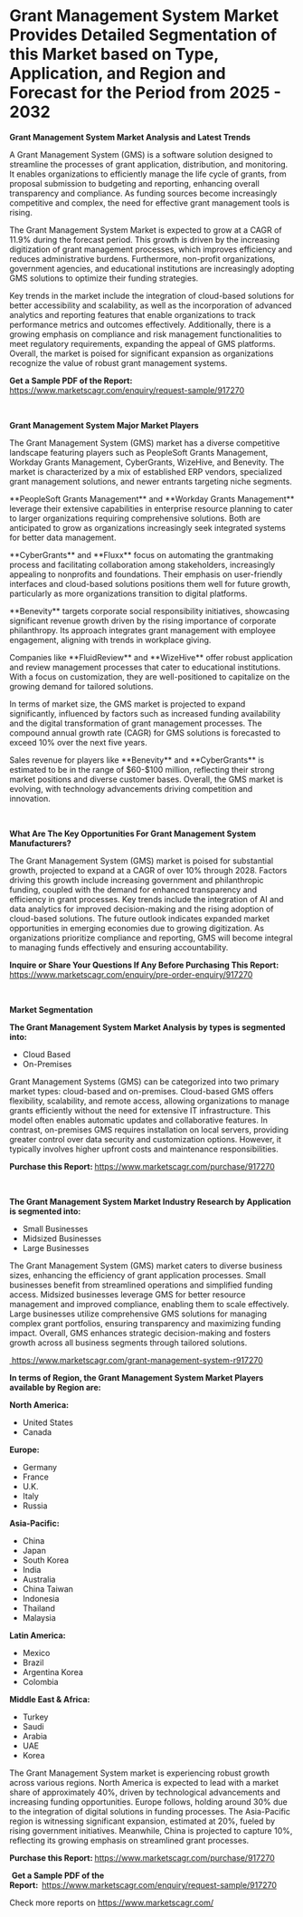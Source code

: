 <p><h1>Grant Management System Market Provides Detailed Segmentation of this Market based on Type, Application, and Region and Forecast for the Period from 2025 - 2032</h1></p><p><strong>Grant Management System Market Analysis and Latest Trends</strong></p>
<p><p>A Grant Management System (GMS) is a software solution designed to streamline the processes of grant application, distribution, and monitoring. It enables organizations to efficiently manage the life cycle of grants, from proposal submission to budgeting and reporting, enhancing overall transparency and compliance. As funding sources become increasingly competitive and complex, the need for effective grant management tools is rising.</p><p>The Grant Management System Market is expected to grow at a CAGR of 11.9% during the forecast period. This growth is driven by the increasing digitization of grant management processes, which improves efficiency and reduces administrative burdens. Furthermore, non-profit organizations, government agencies, and educational institutions are increasingly adopting GMS solutions to optimize their funding strategies. </p><p>Key trends in the market include the integration of cloud-based solutions for better accessibility and scalability, as well as the incorporation of advanced analytics and reporting features that enable organizations to track performance metrics and outcomes effectively. Additionally, there is a growing emphasis on compliance and risk management functionalities to meet regulatory requirements, expanding the appeal of GMS platforms. Overall, the market is poised for significant expansion as organizations recognize the value of robust grant management systems.</p></p>
<p><strong>Get a Sample PDF of the Report:&nbsp;</strong> <a href="https://www.marketscagr.com/enquiry/request-sample/917270?utm_campaign=2194&utm_medium=2&utm_source=Github&utm_content=ia&utm_term=06032025&utm_id=grant-management-system">https://www.marketscagr.com/enquiry/request-sample/917270</a></p>
<p>&nbsp;</p>
<p><strong>Grant Management System Major Market Players</strong></p>
<p><p>The Grant Management System (GMS) market has a diverse competitive landscape featuring players such as PeopleSoft Grants Management, Workday Grants Management, CyberGrants, WizeHive, and Benevity. The market is characterized by a mix of established ERP vendors, specialized grant management solutions, and newer entrants targeting niche segments.</p><p>**PeopleSoft Grants Management** and **Workday Grants Management** leverage their extensive capabilities in enterprise resource planning to cater to larger organizations requiring comprehensive solutions. Both are anticipated to grow as organizations increasingly seek integrated systems for better data management.</p><p>**CyberGrants** and **Fluxx** focus on automating the grantmaking process and facilitating collaboration among stakeholders, increasingly appealing to nonprofits and foundations. Their emphasis on user-friendly interfaces and cloud-based solutions positions them well for future growth, particularly as more organizations transition to digital platforms.</p><p>**Benevity** targets corporate social responsibility initiatives, showcasing significant revenue growth driven by the rising importance of corporate philanthropy. Its approach integrates grant management with employee engagement, aligning with trends in workplace giving.</p><p>Companies like **FluidReview** and **WizeHive** offer robust application and review management processes that cater to educational institutions. With a focus on customization, they are well-positioned to capitalize on the growing demand for tailored solutions.</p><p>In terms of market size, the GMS market is projected to expand significantly, influenced by factors such as increased funding availability and the digital transformation of grant management processes. The compound annual growth rate (CAGR) for GMS solutions is forecasted to exceed 10% over the next five years.</p><p>Sales revenue for players like **Benevity** and **CyberGrants** is estimated to be in the range of $60-$100 million, reflecting their strong market positions and diverse customer bases. Overall, the GMS market is evolving, with technology advancements driving competition and innovation.</p></p>
<p>&nbsp;</p>
<p><strong>What Are The Key Opportunities For Grant Management System Manufacturers?</strong></p>
<p><p>The Grant Management System (GMS) market is poised for substantial growth, projected to expand at a CAGR of over 10% through 2028. Factors driving this growth include increasing government and philanthropic funding, coupled with the demand for enhanced transparency and efficiency in grant processes. Key trends include the integration of AI and data analytics for improved decision-making and the rising adoption of cloud-based solutions. The future outlook indicates expanded market opportunities in emerging economies due to growing digitization. As organizations prioritize compliance and reporting, GMS will become integral to managing funds effectively and ensuring accountability.</p></p>
<p><strong>Inquire or Share Your Questions If Any Before Purchasing This Report:</strong> <a href="https://www.marketscagr.com/enquiry/pre-order-enquiry/917270?utm_campaign=2194&utm_medium=2&utm_source=Github&utm_content=ia&utm_term=06032025&utm_id=grant-management-system">https://www.marketscagr.com/enquiry/pre-order-enquiry/917270</a></p>
<p>&nbsp;</p>
<p><strong>Market Segmentation</strong></p>
<p><strong>The Grant Management System Market Analysis by types is segmented into:</strong></p>
<p><ul><li>Cloud Based</li><li>On-Premises</li></ul></p>
<p><p>Grant Management Systems (GMS) can be categorized into two primary market types: cloud-based and on-premises. Cloud-based GMS offers flexibility, scalability, and remote access, allowing organizations to manage grants efficiently without the need for extensive IT infrastructure. This model often enables automatic updates and collaborative features. In contrast, on-premises GMS requires installation on local servers, providing greater control over data security and customization options. However, it typically involves higher upfront costs and maintenance responsibilities.</p></p>
<p><strong>Purchase this Report:&nbsp;</strong><a href="https://www.marketscagr.com/purchase/917270?utm_campaign=2194&utm_medium=2&utm_source=Github&utm_content=ia&utm_term=06032025&utm_id=grant-management-system">https://www.marketscagr.com/purchase/917270</a></p>
<p>&nbsp;</p>
<p><strong>The Grant Management System Market Industry Research by Application is segmented into:</strong></p>
<p><ul><li>Small Businesses</li><li>Midsized Businesses</li><li>Large Businesses</li></ul></p>
<p><p>The Grant Management System (GMS) market caters to diverse business sizes, enhancing the efficiency of grant application processes. Small businesses benefit from streamlined operations and simplified funding access. Midsized businesses leverage GMS for better resource management and improved compliance, enabling them to scale effectively. Large businesses utilize comprehensive GMS solutions for managing complex grant portfolios, ensuring transparency and maximizing funding impact. Overall, GMS enhances strategic decision-making and fosters growth across all business segments through tailored solutions.</p></p>
<p><a href="https://www.marketscagr.com/grant-management-system-r917270?utm_campaign=2194&utm_medium=2&utm_source=Github&utm_content=ia&utm_term=06032025&utm_id=grant-management-system">&nbsp;https://www.marketscagr.com/grant-management-system-r917270</a></p>
<p><strong>In terms of Region, the Grant Management System Market Players available by Region are:</strong></p>
<p>
    <p> <strong> North America: </strong>
        <ul>
            <li>United States</li>
            <li>Canada</li>
        </ul>
        </p> 
    <p> <strong> Europe: </strong>
        <ul>
            <li>Germany</li>
            <li>France</li>
            <li>U.K.</li>
            <li>Italy</li>
            <li>Russia</li>
        </ul>
        </p> 
    <p> <strong> Asia-Pacific: </strong>
        <ul>
            <li>China</li>
            <li>Japan</li>
            <li>South Korea</li>
            <li>India</li>
            <li>Australia</li>
            <li>China Taiwan</li>
            <li>Indonesia</li>
            <li>Thailand</li>
            <li>Malaysia</li>
        </ul>
        </p> 
    <p> <strong> Latin America: </strong>
        <ul>
            <li>Mexico</li>
            <li>Brazil</li>
            <li>Argentina Korea</li>
            <li>Colombia</li>
        </ul>
        </p> 
    <p> <strong> Middle East & Africa: </strong>
        <ul>
            <li>Turkey</li>
            <li>Saudi</li>
            <li>Arabia</li>
            <li>UAE</li>
            <li>Korea</li>
        </ul>
    </p>
    </p>
<p><p>The Grant Management System market is experiencing robust growth across various regions. North America is expected to lead with a market share of approximately 40%, driven by technological advancements and increasing funding opportunities. Europe follows, holding around 30% due to the integration of digital solutions in funding processes. The Asia-Pacific region is witnessing significant expansion, estimated at 20%, fueled by rising government initiatives. Meanwhile, China is projected to capture 10%, reflecting its growing emphasis on streamlined grant processes.</p></p>
<p><strong>Purchase this Report: </strong><a href="https://www.marketscagr.com/purchase/917270?utm_campaign=2194&utm_medium=2&utm_source=Github&utm_content=ia&utm_term=06032025&utm_id=grant-management-system">https://www.marketscagr.com/purchase/917270</a></p>
<p>&nbsp;<strong>Get a Sample PDF of the Report:&nbsp;&nbsp;</strong><a href="https://www.marketscagr.com/enquiry/request-sample/917270?utm_campaign=2194&utm_medium=2&utm_source=Github&utm_content=ia&utm_term=06032025&utm_id=grant-management-system">https://www.marketscagr.com/enquiry/request-sample/917270</a></p>
<p><strong></strong></p>
<p>Check more reports on <a href="https://www.marketscagr.com/?utm_campaign=2194&utm_medium=2&utm_source=Github&utm_content=ia&utm_term=06032025&utm_id=grant-management-system">https://www.marketscagr.com/</a></p>